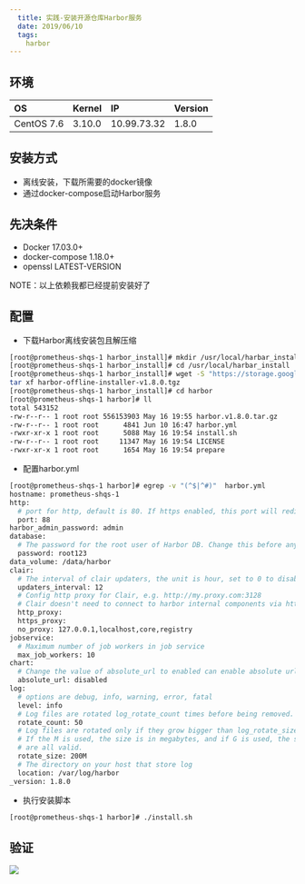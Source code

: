 ```yaml
---
  title: 实践-安装开源仓库Harbor服务
  date: 2019/06/10
  tags: 
    harbor
---
```



## 环境

|  OS  |  Kernel |  IP   | Version |
|:-----|:--------|:------|:--------|
|CentOS 7.6|3.10.0|10.99.73.32|1.8.0|


## 安装方式
* 离线安装，下载所需要的docker镜像
* 通过docker-compose启动Harbor服务


## 先决条件
* Docker 17.03.0+    
* docker-compose 1.18.0+  
* openssl LATEST-VERSION

NOTE：以上依赖我都已经提前安装好了


## 配置 

* 下载Harbor离线安装包且解压缩

```bash
[root@prometheus-shqs-1 harbor_install]# mkdir /usr/local/harbar_install
[root@prometheus-shqs-1 harbor_install]# cd /usr/local/harbar_install
[root@prometheus-shqs-1 harbor_install]# wget -S "https://storage.googleapis.com/harbor-releases/release-1.8.0/harbor-offline-installer-v1.8.0.tgz"
tar xf harbor-offline-installer-v1.8.0.tgz
[root@prometheus-shqs-1 harbor_install]# cd harbor
[root@prometheus-shqs-1 harbor]# ll
total 543152
-rw-r--r-- 1 root root 556153903 May 16 19:55 harbor.v1.8.0.tar.gz
-rw-r--r-- 1 root root      4841 Jun 10 16:47 harbor.yml
-rwxr-xr-x 1 root root      5088 May 16 19:54 install.sh
-rw-r--r-- 1 root root     11347 May 16 19:54 LICENSE
-rwxr-xr-x 1 root root      1654 May 16 19:54 prepare
```

* 配置harbor.yml

```bash
[root@prometheus-shqs-1 harbor]# egrep -v "(^$|^#)"  harbor.yml
hostname: prometheus-shqs-1
http:
  # port for http, default is 80. If https enabled, this port will redirect to https port
  port: 88
harbor_admin_password: admin
database:
  # The password for the root user of Harbor DB. Change this before any production use.
  password: root123
data_volume: /data/harbor
clair:
  # The interval of clair updaters, the unit is hour, set to 0 to disable the updaters.
  updaters_interval: 12
  # Config http proxy for Clair, e.g. http://my.proxy.com:3128
  # Clair doesn't need to connect to harbor internal components via http proxy.
  http_proxy:
  https_proxy:
  no_proxy: 127.0.0.1,localhost,core,registry
jobservice:
  # Maximum number of job workers in job service
  max_job_workers: 10
chart:
  # Change the value of absolute_url to enabled can enable absolute url in chart
  absolute_url: disabled
log:
  # options are debug, info, warning, error, fatal
  level: info
  # Log files are rotated log_rotate_count times before being removed. If count is 0, old versions are removed rather than rotated.
  rotate_count: 50
  # Log files are rotated only if they grow bigger than log_rotate_size bytes. If size is followed by k, the size is assumed to be in kilobytes.
  # If the M is used, the size is in megabytes, and if G is used, the size is in gigabytes. So size 100, size 100k, size 100M and size 100G
  # are all valid.
  rotate_size: 200M
  # The directory on your host that store log
  location: /var/log/harbor
_version: 1.8.0
```

* 执行安装脚本

```bash
[root@prometheus-shqs-1 harbor]# ./install.sh
```


## 验证 
![](http://demo1.ess.ejucloud.cn/harbor_install.jpg)